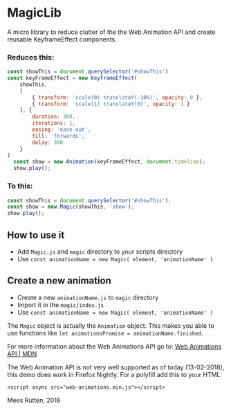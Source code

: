 # MagicLib
A micro library to reduce clutter of the the Web Animation API and create reusable KeyframeEffect components.

### Reduces this:

```javascript
const showThis = document.querySelector('#showThis')
const keyFrameEffect = new KeyframeEffect(
	showThis,
	[
		{ transform: 'scale(0) translateY(-10%)', opacity: 0 },
		{ transform: 'scale(1) translateY(0)', opacity: 1 }
	], {
		duration: 300,
		iterations: 1,
		easing: 'ease-out',
		fill: 'forwards',
		delay: 300
	}
)
  const show = new Animation(keyFrameEffect, document.timeline);
  show.play();
```

### To this:

```javascript
const showThis = document.querySelector('#showThis');
const show = new Magic(showThis, 'show');
show.play();
```

## How to use it

- Add `Magic.js` and `magic` directory to your scripts directory
- Use `const animationName = new Magic( element, 'animationName' )`

## Create a new animation

- Create a new `animationName.js` to `magic` directory
- Import it in the `magic/index.js`
- Use `const animationName = new Magic( element, 'animationName' )`

The `Magic` object is actually the `Animation` object. 
This makes you able to use functions like `let animationsPromise = animationName.finished`.

For more information about the Web Animations API go to:
[Web Animations API | MDN](https://developer.mozilla.org/en-US/docs/Web/API/Web_Animations_API)

The Web Animation API is not very well supported as of today (13-02-2018), this demo does work in Firefox Nightly.
For a polyfill add this to your HTML:

`<script async src="web-animations.min.js"></script>`

Mees Rutten, 2018

